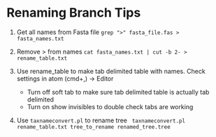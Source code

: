 # Renaming Branch Tips

1. Get all names from Fasta file
`grep ">" fasta_file.fas > fasta_names.txt`

2. Remove > from names
`cat fasta_names.txt | cut -b 2- > rename_table.txt`

3. Use rename_table to make tab delimited table with names.
Check settings in atom (cmd+,) -> Editor
	* Turn off soft tab to make sure tab delimited table is actually tab delimited
	* Turn on show invisibles to double check tabs are working

4. Use `taxnameconvert.pl` to rename tree
` taxnameconvert.pl rename_table.txt tree_to_rename renamed_tree.tree`
